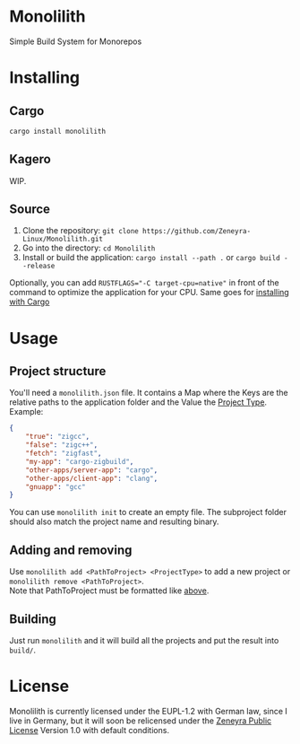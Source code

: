 # Monolilith
Simple Build System for Monorepos

# Installing
## Cargo
```sh
cargo install monolilith
```

## Kagero
WIP.

## Source
1. Clone the repository: `git clone https://github.com/Zeneyra-Linux/Monolilith.git`
2. Go into the directory: `cd Monolilith`
3. Install or build the application: `cargo install --path .` or `cargo build --release`

Optionally, you can add `RUSTFLAGS="-C target-cpu=native"` in front of the command to optimize the application for your CPU. Same goes for [installing with Cargo](#cargo)

# Usage
## Project structure
You'll need a `monolilith.json` file. It contains a Map where the Keys are the relative paths to the application folder and the Value the [Project Type](https://github.com/Zeneyra-Linux/Monolilith/wiki/Project-Types).  
Example:
```json
{
    "true": "zigcc",
    "false": "zigc++",
    "fetch": "zigfast",
    "my-app": "cargo-zigbuild",
    "other-apps/server-app": "cargo",
    "other-apps/client-app": "clang",
    "gnuapp": "gcc"
}
```
You can use `monolilith init` to create an empty file. The subproject folder should also match the project name and resulting binary.

## Adding and removing
Use `monolilith add <PathToProject> <ProjectType>` to add a new project or `monolilith remove <PathToProject>`.  
Note that PathToProject must be formatted like [above](#project-structure).

## Building
Just run `monolilith` and it will build all the projects and put the result into `build/`.

# License
Monolilith is currently licensed under the EUPL-1.2 with German law, since I live in Germany, but it will soon be relicensed under the [Zeneyra Public License](https://github.com/Zeneyra-Linux/Monolilith) Version 1.0 with default conditions.